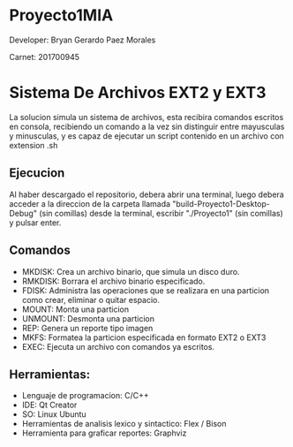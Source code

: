 # Proyecto1MIA
Developer: Bryan Gerardo Paez Morales 

Carnet: 201700945

# Sistema De Archivos EXT2 y EXT3

La solucion simula un sistema de archivos, esta recibira comandos escritos en consola, recibiendo un comando a la vez sin distinguir entre mayusculas y minusculas, y es capaz de ejecutar un script contenido en un archivo con extension .sh

## Ejecucion

Al haber descargado el repositorio, debera abrir una terminal, luego debera acceder a la direccion de la carpeta llamada "build-Proyecto1-Desktop-Debug" (sin comillas) desde la terminal, escribir "./Proyecto1" (sin comillas) y pulsar enter.

## Comandos
- MKDISK: Crea un archivo binario, que simula un disco duro.
- RMKDISK: Borrara el archivo binario especificado.
- FDISK: Administra las operaciones que se realizara en una particion como crear, eliminar o quitar espacio.
- MOUNT: Monta una particion
- UNMOUNT: Desmonta una particion
- REP: Genera un reporte tipo imagen
- MKFS: Formatea la particion especificada en formato EXT2 o EXT3
- EXEC: Ejecuta un archivo con comandos ya escritos. 




## Herramientas:
- Lenguaje de programacion: C/C++ 
- IDE: Qt Creator
- SO: Linux Ubuntu
- Herramientas de analisis lexico y sintactico: Flex / Bison
- Herramienta para graficar reportes: Graphviz
